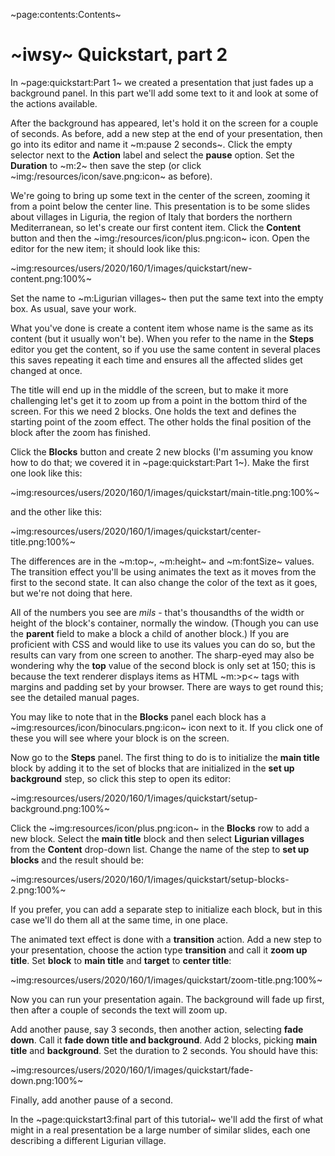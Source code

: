 ~page:contents:Contents~

# ~iwsy~ Quickstart, part 2

In ~page:quickstart:Part 1~ we created a presentation that just fades up a background panel. In this part we'll add some text to it and look at some of the actions available.

After the background has appeared, let's hold it on the screen for a couple of seconds. As before, add a new step at the end of your presentation, then go into its editor and name it ~m:pause 2 seconds~. Click the empty selector next to the **Action** label and select the **pause** option. Set the **Duration** to ~m:2~ then save the step (or click ~img:/resources/icon/save.png:icon~ as before).

We're going to bring up some text in the center of the screen, zooming it from a point below the center line. This presentation is to be some slides about villages in Liguria, the region of Italy that borders the northern Mediterranean, so let's create our first content item. Click the **Content** button and then the ~img:/resources/icon/plus.png:icon~ icon. Open the editor for the new item; it should look like this:

~img:resources/users/2020/160/1/images/quickstart/new-content.png:100%~

Set the name to ~m:Ligurian villages~ then put the same text into the empty box. As usual, save your work.

What you've done is create a content item whose name is the same as its content (but it usually won't be). When you refer to the name in the **Steps** editor you get the content, so if you use the same content in several places this saves repeating it each time and ensures all the affected slides get changed at once.

The title will end up in the middle of the screen, but to make it more challenging let's get it to zoom up from a point in the bottom third of the screen. For this we need 2 blocks. One holds the text and defines the starting point of the zoom effect. The other holds the final position of the block after the zoom has finished.

Click the **Blocks** button and create 2 new blocks (I'm assuming you know how to do that; we covered it in ~page:quickstart:Part 1~). Make the first one look like this:

~img:resources/users/2020/160/1/images/quickstart/main-title.png:100%~

and the other like this:

~img:resources/users/2020/160/1/images/quickstart/center-title.png:100%~

The differences are in the ~m:top~, ~m:height~ and ~m:fontSize~ values. The transition effect you'll be using animates the text as it moves from the first to the second state. It can also change the color of the text as it goes, but we're not doing that here.

All of the numbers you see are _mils_ - that's thousandths of the width or height of the block's container, normally the window. (Though you can use the **parent** field to make a block a child of another block.) If you are proficient with CSS and would like to use its values you can do so, but the results can vary from one screen to another. The sharp-eyed may also be wondering why the **top** value of the second block is only set at 150; this is because the text renderer displays items as HTML ~m:&gt;p&lt;~ tags with margins and padding set by your browser. There are ways to get round this; see the detailed manual pages.

You may like to note that in the **Blocks** panel each block has a ~img:resources/icon/binoculars.png:icon~ icon next to it. If you click one of these you will see where your block is on the screen.

Now go to the **Steps** panel. The first thing to do is to initialize the **main title** block by adding it to the set of blocks that are initialized in the **set up background** step, so click this step to open its editor:

~img:resources/users/2020/160/1/images/quickstart/setup-background.png:100%~

Click the ~img:resources/icon/plus.png:icon~ in the **Blocks** row to add a new block. Select the **main title** block and then select **Ligurian villages** from the **Content** drop-down list. Change the name of the step to **set up blocks** and the result should be:

~img:resources/users/2020/160/1/images/quickstart/setup-blocks-2.png:100%~

If you prefer, you can add a separate step to initialize each block, but in this case we'll do them all at the same time, in one place.

The animated text effect is done with a **transition** action. Add a new step to your presentation, choose the action type **transition** and call it **zoom up title**. Set **block** to **main title** and **target** to **center title**:

~img:resources/users/2020/160/1/images/quickstart/zoom-title.png:100%~

Now you can run your presentation again. The background will fade up first, then after a couple of seconds the text will zoom up.

Add another pause, say 3 seconds, then another action, selecting **fade down**. Call it **fade down title and background**. Add 2 blocks, picking **main title** and **background**. Set the duration to 2 seconds. You should have this:

~img:resources/users/2020/160/1/images/quickstart/fade-down.png:100%~

Finally, add another pause of a second.

In the ~page:quickstart3:final part of this tutorial~ we'll add the first of what might in a real presentation be a large number of similar slides, each one describing a different Ligurian village.
